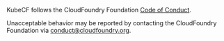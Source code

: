 KubeCF follows the CloudFoundry Foundation [Code of Conduct](https://www.cloudfoundry.org/code-of-conduct/).

Unacceptable behavior may be reported by contacting the CloudFoundry Foundation via <conduct@cloudfoundry.org>.